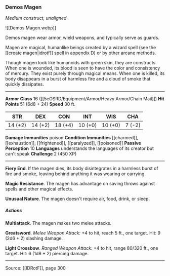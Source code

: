### Demos Magen
_Medium construct, unaligned_

![[Demos Magen.webp]]

Demos magen wear armor, wield weapons, and typically serve as guards.

Magen are magical, humanlike beings created by a wizard spell (see the [[create magen|idrotf]] spell in appendix D) or by other arcane methods.

Though magen look like humanoids with green skin, they are constructs. When one is wounded, its blood is seen to have the color and consistency of mercury. They exist purely through magical means. When one is killed, its body disappears in a burst of harmless fire and a cloud of smoke that quickly dissipates.




---

**Armor Class** 16 ([[5eOSRD/Equipment/Armor/Heavy Armor/Chain Mail]])
**Hit Points** 51 (6d8 + 24)
**Speed** 30 ft.

| STR     | DEX     | CON     | INT     | WIS     | CHA     |
|---------|---------|---------|---------|---------|---------|
| 14 (+2) | 14 (+2) | 18 (+4) | 10 (+0) | 10 (+0) | 7 (-2) |

**Damage Immunities** poison
**Condition Immunities** [[charmed]], [[exhaustion]], [[frightened]], [[paralyzed]], [[poisoned]]
**Passive Perception** 10
**Languages** understands the languages of its creator but can't speak
**Challenge** 2 (450 XP)

---

**Fiery End**. If the magen dies, its body disintegrates in a harmless burst of fire and smoke, leaving behind anything it was wearing or carrying.

**Magic Resistance**. The magen has advantage on saving throws against spells and other magical effects.

**Unusual Nature**. The magen doesn't require air, food, drink, or sleep.

##### Actions
**Multiattack**. The magen makes two melee attacks.

**Greatsword**. _Melee Weapon Attack:_ +4 to hit, reach 5 ft., one target. Hit: 9 (2d6 + 2) slashing damage.

**Light Crossbow**. _Ranged Weapon Attack:_ +4 to hit, range 80/320 ft., one target. Hit: 6 (1d8 + 2) piercing damage.


---

Source: [[IDRotF]], page 300